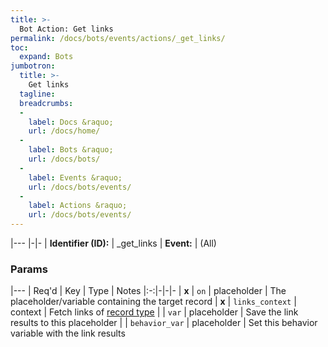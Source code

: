 ```yaml
---
title: >-
  Bot Action: Get links
permalink: /docs/bots/events/actions/_get_links/
toc:
  expand: Bots
jumbotron:
  title: >-
    Get links
  tagline: 
  breadcrumbs:
  -
    label: Docs &raquo;
    url: /docs/home/
  -
    label: Bots &raquo;
    url: /docs/bots/
  -
    label: Events &raquo;
    url: /docs/bots/events/
  -
    label: Actions &raquo;
    url: /docs/bots/events/
---
```


|---
|-|-
| **Identifier (ID):** | _get_links
| **Event:** | (All)

### Params

|---
| Req'd | Key | Type | Notes 
|:-:|-|-|-
| **x** | `on` | placeholder | The placeholder/variable containing the target record
| **x** | `links_context` | context | Fetch links of [record type](/docs/records/types/)
|  | `var` | placeholder | Save the link results to this placeholder
|  | `behavior_var` | placeholder | Set this behavior variable with the link results
